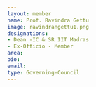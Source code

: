 ```yaml
---
layout: member
name: Prof. Ravindra Gettu
image: ravindrangettu1.png
designations: 
- Dean -IC & SR IIT Madras 
- Ex-Officio - Member 
area:
bio:
email:
type: Governing-Council
---
```

